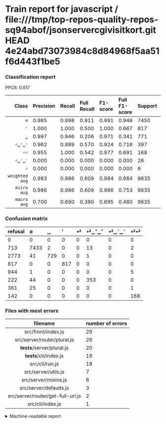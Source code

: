 # Train report for javascript / file:///tmp/top-repos-quality-repos-sq94abof/jsonservercgivisitkort.git HEAD 4e24abd73073984c8d84968f5aa51f6d443f1be5

### Classification report

PPCR: 0.617

| Class | Precision | Recall | Full Recall | F1-score | Full F1-score | Support | Full Support | PPCR |
|------:|:----------|:-------|:------------|:---------|:---------|:--------|:-------------|:-----|
| `∅` | 0.985| 0.998| 0.911| 0.991| 0.946| 7450| 8163| 0.913 |
| `'` | 1.000| 1.000| 0.500| 1.000| 0.667| 817| 1634| 0.500 |
| `␣` | 0.997| 0.946| 0.206| 0.971| 0.341| 771| 3544| 0.218 |
| `⏎␣⁺␣⁺` | 0.962| 0.889| 0.570| 0.924| 0.716| 397| 619| 0.641 |
| `⏎⏎` | 0.955| 1.000| 0.542| 0.977| 0.691| 168| 310| 0.542 |
| `⏎␣⁻␣⁻` | 0.000| 0.000| 0.000| 0.000| 0.000| 26| 387| 0.067 |
| `⏎` | 0.000| 0.000| 0.000| 0.000| 0.000| 6| 950| 0.006 |
| `weighted avg` | 0.983| 0.986| 0.609| 0.984| 0.684| 9635| 15607| 0.617 |
| `micro avg` | 0.986| 0.986| 0.609| 0.986| 0.753| 9635| 15607| 0.617 |
| `macro avg` | 0.700| 0.690| 0.390| 0.695| 0.480| 9635| 15607| 0.617 |

### Confusion matrix

|refusal|  ∅| ␣| '| ⏎| ⏎␣⁺␣⁺| ⏎␣⁻␣⁻| ⏎⏎| 
|:---|:---|:---|:---|:---|:---|:---|:---|
|0 |0 |0 |0 |0 |0 |0 |0 |
|713 |7433 |2 |0 |0 |13 |0 |2 |
|2773 |41 |729 |0 |0 |1 |0 |0 |
|817 |0 |0 |817 |0 |0 |0 |0 |
|944 |1 |0 |0 |0 |0 |0 |5 |
|222 |44 |0 |0 |0 |353 |0 |0 |
|361 |25 |0 |0 |0 |0 |0 |1 |
|142 |0 |0 |0 |0 |0 |0 |168 |

### Files with most errors

| filename | number of errors|
|:----:|:-----|
| src/front/index.js | 29 |
| src/server/router/plural.js | 26 |
| __tests__/server/plural.js | 20 |
| __tests__/cli/index.js | 19 |
| src/cli/run.js | 18 |
| src/server/utils.js | 7 |
| src/server/mixins.js | 6 |
| src/server/defaults.js | 3 |
| src/server/router/get-full-url.js | 2 |
| src/cli/index.js | 1 |

<details>
    <summary>Machine-readable report</summary>
```json
{
  "cl_report": {"\u0027": {"f1-score": 1.0, "precision": 1.0, "recall": 1.0, "support": 817}, "macro avg": {"f1-score": 0.6947138476209345, "precision": 0.6998498082461727, "recall": 0.6903445969110338, "support": 9635}, "micro avg": {"f1-score": 0.9859885832900882, "precision": 0.9859885832900882, "recall": 0.9859885832900882, "support": 9635}, "weighted avg": {"f1-score": 0.9842002720780308, "precision": 0.9827185126067761, "recall": 0.9859885832900882, "support": 9635}, "\u2205": {"f1-score": 0.9914632519674537, "precision": 0.9852863202545069, "recall": 0.9977181208053691, "support": 7450}, "\u23ce": {"f1-score": 0.0, "precision": 0.0, "recall": 0.0, "support": 6}, "\u23ce\u23ce": {"f1-score": 0.9767441860465117, "precision": 0.9545454545454546, "recall": 1.0, "support": 168}, "\u23ce\u2423\u207a\u2423\u207a": {"f1-score": 0.9240837696335078, "precision": 0.9618528610354223, "recall": 0.889168765743073, "support": 397}, "\u23ce\u2423\u207b\u2423\u207b": {"f1-score": 0.0, "precision": 0.0, "recall": 0.0, "support": 26}, "\u2423": {"f1-score": 0.9707057256990679, "precision": 0.9972640218878249, "recall": 0.9455252918287937, "support": 771}},
  "cl_report_full": {"\u0027": {"f1-score": 0.6666666666666666, "precision": 1.0, "recall": 0.5, "support": 1634}, "macro avg": {"f1-score": 0.4802226653435487, "precision": 0.6998498082461727, "recall": 0.38978314117726803, "support": 15607}, "micro avg": {"f1-score": 0.7527137310831155, "precision": 0.9859885832900882, "recall": 0.6087012238098289, "support": 15607}, "weighted avg": {"f1-score": 0.6844039439860198, "precision": 0.9036004317100025, "recall": 0.6087012238098289, "support": 15607}, "\u2205": {"f1-score": 0.9464569936970778, "precision": 0.9852863202545069, "recall": 0.9105720935930418, "support": 8163}, "\u23ce": {"f1-score": 0.0, "precision": 0.0, "recall": 0.0, "support": 950}, "\u23ce\u23ce": {"f1-score": 0.691358024691358, "precision": 0.9545454545454546, "recall": 0.5419354838709678, "support": 310}, "\u23ce\u2423\u207a\u2423\u207a": {"f1-score": 0.716024340770791, "precision": 0.9618528610354223, "recall": 0.5702746365105008, "support": 619}, "\u23ce\u2423\u207b\u2423\u207b": {"f1-score": 0.0, "precision": 0.0, "recall": 0.0, "support": 387}, "\u2423": {"f1-score": 0.3410526315789474, "precision": 0.9972640218878249, "recall": 0.20569977426636568, "support": 3544}},
  "ppcr": 0.6173511885692318
}
```
</details>
